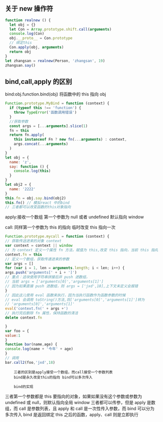 ## 关于 new 操作符

```js
function realnew () {
  let obj = {}
  let Con = Array.prototype.shift.call(arguments)
  console.log(Con)
  obj.__proto__ = Con.prototype
  // 绑定this
  Con.apply(obj, arguments)
  return obj
}
let zhangsan = realnew(Person, 'zhangsan', 19)
zhangsan.say()
```

## bind,call,apply 的区别

bind:obj.function.bind(obj) 将函数中的 this 指向 obj

```js
Function.prototype.MyBind = function (context) {
  if (typeof this !== 'function') {
    throw TypeError('函数调用错误')
  }
  //获取参数
  const args = [...arguments].slice(1)
  fn = this
  return fn.apply(
    this instanceof Fn ? new fn(...arguments) : context,
    args.concat(...arguments)
  )
}
let obj = {
  name: 'z',
  say: function () {
    console.log(this)
  }
}
let obj2 = {
  name: '2222'
}
this.fn = obj.say.bind(obj2)
this.fn() // 模拟react 中的bind
// 三者都可以改变函数的this对象指向
```

apply:接收一个数组 第一个参数为 null 或者 undefined 默认指向 window

call: 同样第一个参数为 this 的指向 临时改变 this 指向一次

```js
Function.prototype.mycall = function (context) {
// 获取传送进来的对象 context
var context = context || window
// 为 context 定义一个属性 fn 方法，赋值为 this,改变 this 指向，当前 this 指向
context.fn = this
// 定义一个数组，获取传递进来的参数
var args = []
for (var i = 1, len = arguments.length; i < len; i++) {
args.push('arguments[' + i + ']')
// 重点：这块使用字符串拼接后并 push 进数组，
// 当前 args = ['arguments[0]','arguments[1]']
// 因为如果直接 push 进数组，则 args = ['jxd',18],上下文未定义会报错
}
// 因此这儿使用 eval 函数来执行，因为当执行函数作为函数参数的时候
// eval 会调用 toString()方法,将['arguments[0]','arguments[1]']转为
// 'arguments[0]','arguments[1]'
eval('context.fn(' + args +')
// 执行完后删除 fn 属性，保持函数的清洁
delete context.fn

}
var foo = {
value:1
}
function bar(name,age) {
console.log(name + '今年' + age)
}
// 调用
bar.call2(foo,'jxd',18)

```

        三者的区别是apply接受一个数组，而call接受一个参数列表
        bind是永久改变this的指向 bind可以多次传入

        bind的实现

三者第一个参数都是 this 要指向的对象，如果如果没有这个参数或参数为 undefined 或 null，则默认指向全局 window
三者都可以传参，但是 apply 是数组，而 call 是参数列表，且 apply 和 call 是一次性传入参数，而 bind 可以分为多次传入
bind 是返回绑定 this 之后的函数，apply、call 则是立即执行
